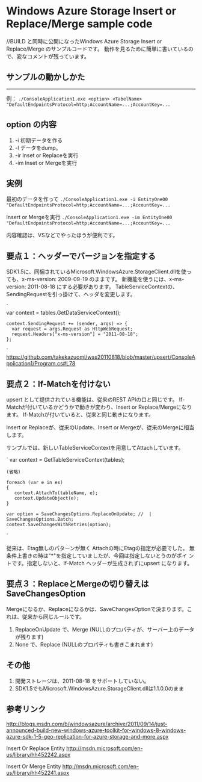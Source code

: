 Windows Azure Storage Insert or Replace/Merge sample code
==========
//BUILD と同時に公開になったWindows Azure Storage Insert or Replace/Merge のサンプルコードです。
動作を見るために簡単に書いているので、変なコメントが残っています。

## サンプルの動かしかた
----------

例：
`./ConsoleApplication1.exe <option> <TabelName> "DefaultEndpointsProtocol=http;AccountName=...;AccountKey=...` 
 
option の内容
----------

 1. -i 初期データを作る
 2. -l データをdump。
 3. -ir Inset or Replaceを実行
 4. -im Inset or Mergeを実行

実例
----------

最初のデータを作って
`./ConsoleApplication1.exe -i EntityOne00 "DefaultEndpointsProtocol=http;AccountName=...;AccountKey=...` 

Insert or Mergeを実行
`./ConsoleApplication1.exe -im EntityOne00 "DefaultEndpointsProtocol=http;AccountName=...;AccountKey=...` 

内容確認は、VSなどでやったほうが便利です。



要点１：ヘッダーでバージョンを指定する
---------- 

SDK1.5に、同梱されているMicrosoft.WindowsAzure.StorageClient.dllを使っ
ても、x-ms-version: 2009-09-19 のままです。
新機能を使うには、x-ms-version: 2011-08-18 にする必要があります。
TableServiceContextの、SendingRequestを引っ掛けて、ヘッダを変更します。

`  
    var context = tables.GetDataServiceContext();

    context.SendingRequest += (sender, args) => {
      var request = args.Request as HttpWebRequest;
      request.Headers["x-ms-version"] = "2011-08-18";
    };
`	    
https://github.com/takekazuomi/was20110818/blob/master/upsert/ConsoleApplication1/Program.cs#L78



要点２：If-Matchを付けない
---------- 

upsert として提供されている機能は、従来のREST APIの口と同じです。
If-Matchが付いているかどうかで動きが変わり、Insert or Replace/Mergeになります。
If-Matchが付いていると、従来と同じ動きになります。

Insert or Replaceが、従来のUpdate、Insert or Mergeが、従来のMergeに相当します。

サンプルでは、新しいTableServiceContextを用意してAttachしています。

`
    var context = GetTableServiceContext(tables);

    (省略)

    foreach (var e in es)
    {
       context.AttachTo(tableName, e);
       context.UpdateObject(e);
    }

    var option = SaveChangesOptions.ReplaceOnUpdate; //  | SaveChangesOptions.Batch;
    context.SaveChangesWithRetries(option);

`

従来は、Etag無しのパターンが無く Attachの時にEtagの指定が必要でした。
無条件上書きの時は"*"を指定していましたが、今回は指定しないとうのがポイ
ントです。指定しないと、If-Match ヘッダーが生成されずにupsert になります。



要点３：ReplaceとMergeの切り替えはSaveChangesOption
---------- 

Mergeになるか、Replaceになるかは、SaveChangesOptionで決まります。これは、従来から同じルールです。

1. ReplaceOnUpdate で、Merge (NULLのプロパティが、サーバー上のデータが残ります)
2. None で、Replace (NULLのプロパティも書きこまれます）



その他
---------- 

1. 開発ストレージは、2011-08-18 をサポートしていない。
2. SDK1.5でもMicrosoft.WindowsAzure.StorageClient.dllは1.1.0.0のまま



参考リンク
---------- 

http://blogs.msdn.com/b/windowsazure/archive/2011/09/14/just-announced-build-new-windows-azure-toolkit-for-windows-8-windows-azure-sdk-1-5-geo-replication-for-azure-storage-and-more.aspx

Insert Or Replace Entity http://msdn.microsoft.com/en-us/library/hh452242.aspx

Insert Or Merge Entity http://msdn.microsoft.com/en-us/library/hh452241.aspx





